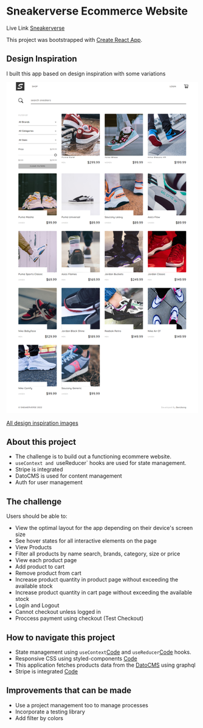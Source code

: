 # Sneakerverse Ecommerce Website

Live Link [Sneakerverse](https://sneakerverse.netlify.app/)

This project was bootstrapped with [Create React App](https://github.com/facebook/create-react-app).

## Design Inspiration

I built this app based on design inspiration with some variations

![Screenshot](./design/final/sneakerverse-desktop.png)

[All design inspiration images](https://github.com/ubong-s/sneakerverse-react/tree/main/design)

## About this project

-  The challenge is to build out a functioning ecommere website.
-  `useContext and `useReducer` hooks are used for state management.
-  Stripe is integrated
-  DatoCMS is used for content management
-  Auth for user management

## The challenge

Users should be able to:

-  View the optimal layout for the app depending on their device's screen size
-  See hover states for all interactive elements on the page
-  View Products
-  Filter all products by name search, brands, category, size or price
-  View each product page
-  Add product to cart
-  Remove product from cart
-  Increase product quantity in product page without exceeding the available stock
-  Increase product quantity in cart page without exceeding the available stock
-  Login and Logout
-  Cannot checkout unless logged in
-  Proccess payment using checkout (Test Checkout)

## How to navigate this project

-  State management using `useContext`[Code](https://github.com/ubong-s/sneakerverse-react/tree/main/src/context) and `useReducer`[Code](https://github.com/ubong-s/sneakerverse-react/tree/main/src/reducers) hooks.
-  Responsive CSS using styled-components [Code](https://github.com/ubong-s/sneakerverse-react/blob/main/src/styles/globalStyle.js)
-  This application fetches products data from the [DatoCMS](https://www.datocms.com/) using graphql
-  Stripe is integrated [Code](https://github.com/ubong-s/sneakerverse-react/blob/main/src/components/StripeCheckout.js)

## Improvements that can be made

-  Use a project management too to manage processes
-  Incorporate a testing library
-  Add filter by colors
